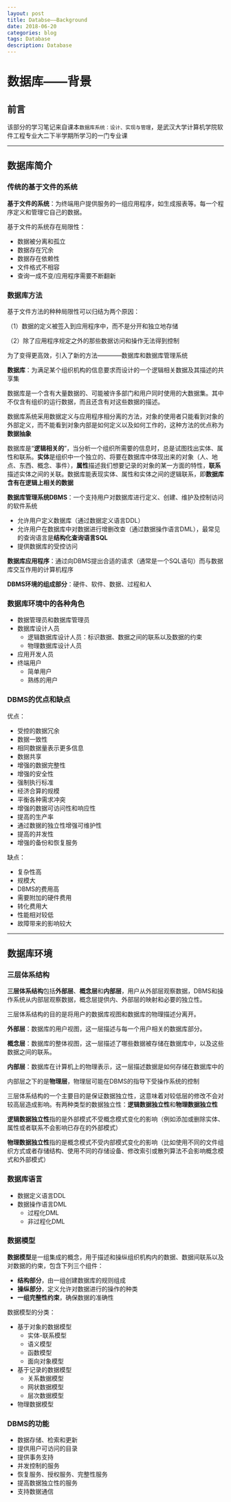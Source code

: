 ```yaml
---
layout: post
title: Databse——Background
date: 2018-06-20
categories: blog
tags: Database
description: Database
---
```


# 数据库——背景

## 前言

该部分的学习笔记来自课本`数据库系统：设计、实现与管理`，是武汉大学计算机学院软件工程专业大二下半学期所学习的一门专业课

---
## 数据库简介

### 传统的基于文件的系统
**基于文件的系统**：为终端用户提供服务的一组应用程序，如生成报表等。每一个程序定义和管理它自己的数据。

基于文件的系统存在局限性：
- 数据被分离和孤立
- 数据存在冗余
- 数据存在依赖性
- 文件格式不相容
- 查询一成不变/应用程序需要不断翻新

### 数据库方法
基于文件方法的种种局限性可以归结为两个原因：

（1）数据的定义被签入到应用程序中，而不是分开和独立地存储

（2）除了应用程序规定之外的那些数据访问和操作无法得到控制

为了变得更高效，引入了新的方法————数据库和数据库管理系统

**数据库**：为满足某个组织机构的信息要求而设计的一个逻辑相关数据及其描述的共享集

数据库是一个含有大量数据的、可能被许多部门和用户同时使用的大数据集。其中不仅含有组织的运行数据，而且还含有对这些数据的描述。

数据库系统采用数据定义与应用程序相分离的方法，对象的使用者只能看到对象的外部定义，而不能看到对象内部是如何定义以及如何工作的，这种方法的优点称为**数据抽象**

数据库是“**逻辑相关的**”，当分析一个组织所需要的信息时，总是试图找出实体、属性和联系。**实体**是组织中一个独立的、将要在数据库中体现出来的对象（人、地点、东西、概念、事件），**属性**描述我们想要记录的对象的某一方面的特性，**联系**描述实体之间的关联。数据库能表现实体、属性和实体之间的逻辑联系，即**数据库含有在逻辑上相关的数据**

**数据库管理系统DBMS**：一个支持用户对数据库进行定义、创建、维护及控制访问的软件系统
- 允许用户定义数据库（通过数据定义语言DDL）
- 允许用户在数据库中对数据进行增删改查（通过数据操作语言DML），最常见的查询语言是**结构化查询语言SQL**
- 提供数据库的受控访问

**数据库应用程序**：通过向DBMS提出合适的请求（通常是一个SQL语句）而与数据库交互作用的计算机程序

**DBMS环境的组成部分**：硬件、软件、数据、过程和人
### 数据库环境中的各种角色
- 数据管理员和数据库管理员
- 数据库设计人员
  - 逻辑数据库设计人员：标识数据、数据之间的联系以及数据的约束 
  - 物理数据库设计人员
- 应用开发人员
- 终端用户
  - 简单用户
  - 熟练的用户
  
### DBMS的优点和缺点
优点：
- 受控的数据冗余
- 数据一致性
- 相同数据量表示更多信息
- 数据共享
- 增强的数据完整性
- 增强的安全性
- 强制执行标准
- 经济合算的规模
- 平衡各种需求冲突
- 增强的数据可访问性和响应性
- 提高的生产率
- 通过数据的独立性增强可维护性
- 提高的并发性
- 增强的备份和恢复服务

缺点：
- 复杂性高
- 规模大
- DBMS的费用高
- 需要附加的硬件费用
- 转化费用大
- 性能相对较低
- 故障带来的影响较大

---
## 数据库环境
### 三层体系结构
**三层体系结构**包括**外部层**、**概念层**和**内部层**，用户从外部层观察数据，DBMS和操作系统从内部层观察数据，概念层提供内、外部层的映射和必要的独立性。

三层体系结构的目的是将用户的数据库视图和数据库的物理描述分离开。

**外部层**：数据库的用户视图，这一层描述与每一个用户相关的数据库部分。

**概念层**：数据库的整体视图，这一层描述了哪些数据被存储在数据库中，以及这些数据之间的联系。

**内部层**：数据库在计算机上的物理表示，这一层描述数据是如何存储在数据库中的

内部层之下的是**物理层**，物理层可能在DBMS的指导下受操作系统的控制

三层体系结构的一个主要目的是保证数据独立性，这意味着对较低层的修改不会对较高层造成影响。有两种类型的数据独立性：**逻辑数据独立性**和**物理数据独立性**

**逻辑数据独立性**指的是外部模式不受概念模式变化的影响（例如添加或删除实体、属性或者联系不会影响已存在的外部模式）

**物理数据独立性**指的是概念模式不受内部模式变化的影响（比如使用不同的文件组织方式或者存储结构、使用不同的存储设备、修改索引或散列算法不会影响概念模式和外部模式）

### 数据库语言
- 数据定义语言DDL
- 数据操作语言DML
  - 过程化DML
  - 非过程化DML

### 数据模型
**数据模型**是一组集成的概念，用于描述和操纵组织机构内的数据、数据间联系以及对数据的约束，包含下列三个组件：
- **结构部分**，由一组创建数据库的规则组成
- **操纵部分**，定义允许对数据进行的操作的种类
- **一组完整性约束**，确保数据的准确性

数据模型的分类：

- 基于对象的数据模型
  - 实体-联系模型
  - 语义模型
  - 函数模型
  - 面向对象模型
- 基于记录的数据模型
  - 关系数据模型
  - 网状数据模型
  - 层次数据模型
- 物理数据模型

### DBMS的功能
- 数据存储、检索和更新
- 提供用户可访问的目录
- 提供事务支持
- 并发控制的服务
- 恢复服务、授权服务、完整性服务
- 提高数据独立性的服务
- 支持数据通信




